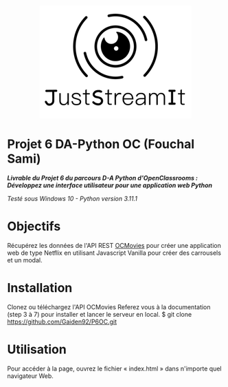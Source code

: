 <p align="center">
  <img src="image/P6-logo.png"/>
</p>

# Projet 6 DA-Python OC (Fouchal Sami)
***Livrable du Projet 6 du parcours D-A Python d'OpenClassrooms : Développez une interface utilisateur pour une application web Python***

_Testé sous Windows 10 - Python version 3.11.1_


# Objectifs
Récupérez les données de l'API REST [OCMovies](https://github.com/OpenClassrooms-Student-Center/OCMovies-API-EN-FR) pour créer une application web de type Netflix en utilisant Javascript Vanilla pour créer des carrousels et un modal.

# Installation
    
Clonez ou téléchargez l'API OCMovies
Referez vous à la documentation (step 3 à 7) pour installer et lancer le serveur en local.
$ git clone https://github.com/Gaiden92/P6OC.git

# Utilisation

Pour accéder à la page, ouvrez le fichier « index.html » dans n'importe quel navigateur Web.